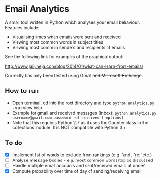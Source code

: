 # Email Analytics
A small tool written in Python which analyses your email behaviour. Features include:
- Visualising times when emails were sent and received
- Viewing most common words in subject titles
- Viewing most common senders and recipients of emails

See the following link for examples of the graphical output:

http://www.jaijuneja.com/blog/2014/01/what-can-learn-from-emails/

Currently has only been tested using Gmail ~~and Microsoft Exchange~~.

## How to run
- Open terminal, cd into the root directory and type ```python analytics.py -h``` to view help
- Example for gmail and received messages (inbox): ```python analytics.py username@gmail.com password -ef received [-options]```
- Note that this requires Python 2.7 as it uses the Counter class in the collections module. It is NOT compatible with Python 3.x.

## To do
- [x] Implement list of words to exclude from rankings (e.g. 'and', 're:' etc.)
- [ ] Analyse message bodies - e.g. most common words/topics discussed
- [ ] Handle multiple email accounts and sent/received emails at once?
- [x] Compute probability over time of day of sending/receiving email